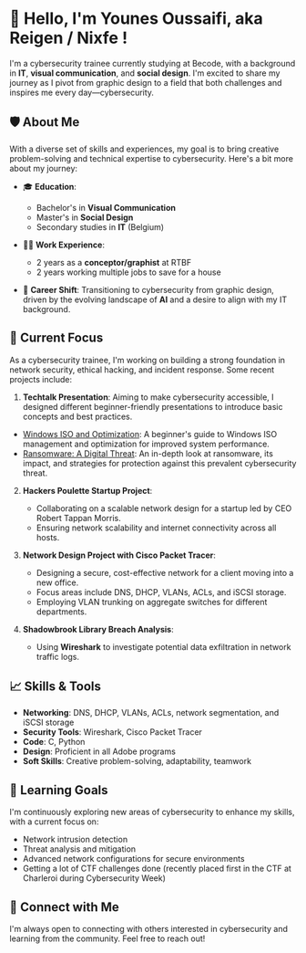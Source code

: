 # 👋 Hello, I'm Younes Oussaifi, aka Reigen / Nixfe !

I'm a cybersecurity trainee currently studying at Becode, with a background in **IT**, **visual communication**, and **social design**. I'm excited to share my journey as I pivot from graphic design to a field that both challenges and inspires me every day—cybersecurity. 

## 🛡️ About Me
With a diverse set of skills and experiences, my goal is to bring creative problem-solving and technical expertise to cybersecurity. Here's a bit more about my journey:

- 🎓 **Education**: 
  - Bachelor's in **Visual Communication**
  - Master's in **Social Design**
  - Secondary studies in **IT** (Belgium)

- 🧑‍💻 **Work Experience**: 
  - 2 years as a **conceptor/graphist** at RTBF
  - 2 years working multiple jobs to save for a house

- 🔄 **Career Shift**: Transitioning to cybersecurity from graphic design, driven by the evolving landscape of **AI** and a desire to align with my IT background.

## 🔐 Current Focus
As a cybersecurity trainee, I'm working on building a strong foundation in network security, ethical hacking, and incident response. Some recent projects include:

1. **Techtalk Presentation**: Aiming to make cybersecurity accessible, I designed different beginner-friendly presentations to introduce basic concepts and best practices.

- [Windows ISO and Optimization](https://gamma.app/docs/Windows-ISOs-and-Optimization-A-Beginners-Guide-ofe4x1mqjli4xp5): A beginner's guide to Windows ISO management and optimization for improved system performance.
- [Ransomware: A Digital Threat](https://gamma.app/docs/Ransomware-A-Digital-Threat-mlnhh8f2myl1dke): An in-depth look at ransomware, its impact, and strategies for protection against this prevalent cybersecurity threat.

2. **Hackers Poulette Startup Project**:
   - Collaborating on a scalable network design for a startup led by CEO Robert Tappan Morris.
   - Ensuring network scalability and internet connectivity across all hosts.
  
3. **Network Design Project with Cisco Packet Tracer**:
   - Designing a secure, cost-effective network for a client moving into a new office.
   - Focus areas include DNS, DHCP, VLANs, ACLs, and iSCSI storage.
   - Employing VLAN trunking on aggregate switches for different departments.

4. **Shadowbrook Library Breach Analysis**:
   - Using **Wireshark** to investigate potential data exfiltration in network traffic logs.

## 📈 Skills & Tools
- **Networking**: DNS, DHCP, VLANs, ACLs, network segmentation, and iSCSI storage
- **Security Tools**: Wireshark, Cisco Packet Tracer
- **Code**: C, Python
- **Design**: Proficient in all Adobe programs
- **Soft Skills**: Creative problem-solving, adaptability, teamwork

## 🌱 Learning Goals
I'm continuously exploring new areas of cybersecurity to enhance my skills, with a current focus on:
- Network intrusion detection
- Threat analysis and mitigation
- Advanced network configurations for secure environments
- Getting a lot of CTF challenges done (recently placed first in the CTF at Charleroi during Cybersecurity Week)

## 🤝 Connect with Me
I'm always open to connecting with others interested in cybersecurity and learning from the community. Feel free to reach out!

